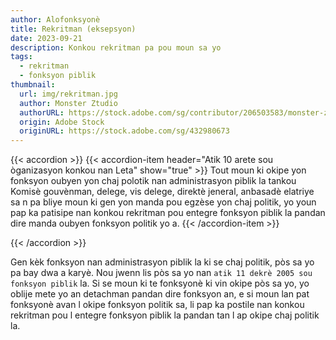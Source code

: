 ```yaml
---
author: Alofonksyonè
title: Rekritman (eksepsyon)
date: 2023-09-21
description: Konkou rekritman pa pou moun sa yo
tags:
  - rekritman
  - fonksyon piblik
thumbnail:
  url: img/rekritman.jpg
  author: Monster Ztudio
  authorURL: https://stock.adobe.com/sg/contributor/206503583/monster-ztudio 
  origin: Adobe Stock
  originURL: https://stock.adobe.com/sg/432980673
---
```


{{< accordion >}}
  {{< accordion-item header="Atik 10 arete sou òganizasyon konkou nan Leta" show="true" >}}
  Tout moun ki okipe yon fonksyon oubyen yon chaj polotik nan administrasyon piblik la tankou Komisè gouvènman, delege, vis delege, direktè jeneral, anbasadè elatriye sa n pa bliye moun ki gen yon manda pou egzèse yon chaj politik, yo youn pap ka patisipe nan konkou rekritman pou entegre fonksyon piblik la pandan dire manda oubyen fonksyon politik yo a.
  {{< /accordion-item >}}
  <!-- {{< accordion-item header="Accordion Item #2" >}}
    This is the third item's accordion body.
  {{< /accordion-item >}} -->
  <!-- {{< accordion-item header="Accordion Item #3" >}}
    This is the third item's accordion body.
  {{< /accordion-item >}} -->
{{< /accordion >}}

Gen kèk fonksyon nan administrasyon piblik la ki se chaj politik, pòs sa yo pa bay dwa a karyè. Nou jwenn lis pòs sa yo nan `atik 11 dekrè 2005 sou fonksyon piblik` la. Si se moun ki te fonksyonè ki vin okipe pòs sa yo, yo oblije mete yo an detachman pandan dire fonksyon an, e si moun lan pat fonksyonè avan l okipe fonksyon politik sa, li pap ka postile nan konkou rekritman pou l entegre fonksyon piblik la pandan tan l ap okipe chaj politik la. 